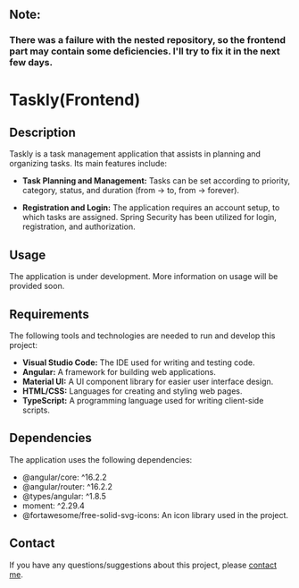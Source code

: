 ## Note: 
### There was a failure with the nested repository, so the frontend part may contain some deficiencies. I'll try to fix it in the next few days.

# Taskly(Frontend)
## Description

Taskly is a task management application that assists in planning and organizing tasks. Its main features include:

- **Task Planning and Management:** Tasks can be set according to priority, category, status, and duration (from -> to, from -> forever).

- **Registration and Login:** The application requires an account setup, to which tasks are assigned. Spring Security has been utilized for login, registration, and authorization.

## Usage
The application is under development. More information on usage will be provided soon.

## Requirements
The following tools and technologies are needed to run and develop this project:

- **Visual Studio Code:** The IDE used for writing and testing code.
- **Angular:** A framework for building web applications.
- **Material UI:** A UI component library for easier user interface design.
- **HTML/CSS:** Languages for creating and styling web pages.
- **TypeScript:** A programming language used for writing client-side scripts.

## Dependencies
The application uses the following dependencies:

- @angular/core: ^16.2.2
- @angular/router: ^16.2.2
- @types/angular: ^1.8.5
- moment: ^2.29.4
- @fortawesome/free-solid-svg-icons: An icon library used in the project.

## Contact
If you have any questions/suggestions about this project, please [contact me](marcin3009k@gmail.com).
